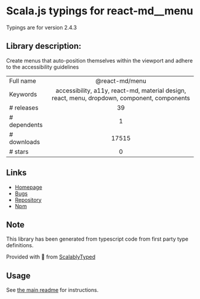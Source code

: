
# Scala.js typings for react-md__menu

Typings are for version 2.4.3

## Library description:
Create menus that auto-position themselves within the viewport and adhere to the accessibility guidelines

|                    |                 |
| ------------------ | :-------------: |
| Full name          | @react-md/menu |
| Keywords           | accessibility, a11y, react-md, material design, react, menu, dropdown, component, components |
| # releases         | 39 |
| # dependents       | 1 |
| # downloads        | 17515 |
| # stars            | 0 |

## Links
- [Homepage](https://react-md.dev/packages/menu/demos)
- [Bugs](https://github.com/mlaursen/react-md/issues)
- [Repository](https://github.com/mlaursen/react-md)
- [Npm](https://www.npmjs.com/package/%40react-md%2Fmenu)
    


## Note
This library has been generated from typescript code from first party type definitions.

Provided with :purple_heart: from [ScalablyTyped](https://github.com/oyvindberg/ScalablyTyped)

## Usage
See [the main readme](../../readme.md) for instructions.


